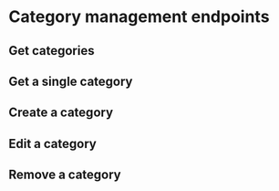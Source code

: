 # Category management endpoints

## Get categories

## Get a single category

## Create a category

## Edit a category

## Remove a category
